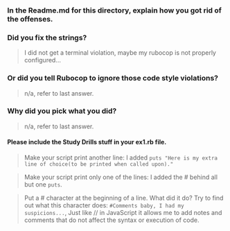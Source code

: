 ### In the Readme.md for this directory, explain how you got rid of the offenses.  

### Did you fix the strings?  

>I did not get a terminal violation, maybe my rubocop is not properly configured...

### Or did you tell Rubocop to ignore those code style violations? 

>n/a, refer to last answer.

### Why did you pick what you did?

>n/a, refer to last answer.

#### Please include the Study Drills stuff in your ex1.rb file.

> Make your script print another line:
I added `puts "Here is my extra line of choice(to be printed when called upon)."`

> Make your script print only one of the lines:
I added the # behind all but one `puts`.

>Put a # character at the beginning of a line. 
What did it do? Try to find out what this character does:
 `#Comments baby, I had my suspicions...`,
Just like // in JavaScript it allows me to add notes and comments
that do not affect the syntax or execution of code.
